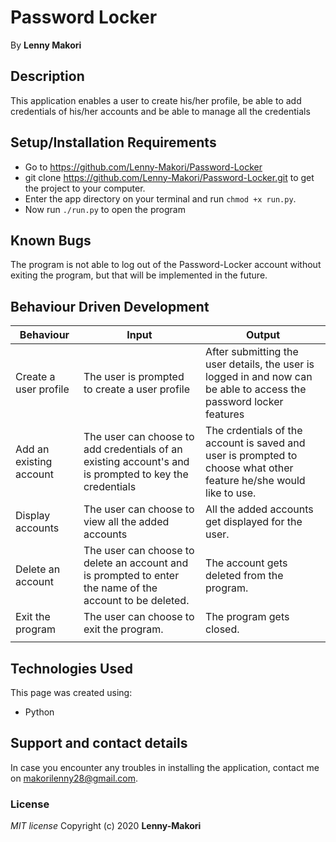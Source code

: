 # Password Locker

By **Lenny Makori**

## Description
This application enables a user to create his/her profile, be able to add credentials of his/her accounts and be able to manage all the credentials

## Setup/Installation Requirements
* Go to https://github.com/Lenny-Makori/Password-Locker
* git clone https://github.com/Lenny-Makori/Password-Locker.git to get the project to your computer.
* Enter the app directory on your terminal and run `chmod +x run.py`.
* Now run `./run.py` to open the program

## Known Bugs
The program is not able to log out of the Password-Locker account without exiting the program, but that will be implemented in the future.

## Behaviour Driven Development
| Behaviour  | Input | Output |
| ------------- | ------------- | ------------- |
| Create a user profile  | The user is prompted to create a user profile | After submitting the user details, the user is logged in and now can be able to access the password locker features|
| Add an existing account  | The user can choose to add credentials of an existing account's and is prompted to key the credentials | The crdentials of the account is saved and user is prompted to choose what other feature he/she would like to use.  |
| Display accounts | The user can choose to view all the added accounts | All the added accounts get displayed for the user. |
| Delete an account | The user can choose to delete an account and is prompted to enter the name of the account to be deleted. | The account gets deleted from the program.|
| Exit the program | The user can choose to exit the program. | The program gets closed. |
|||

## Technologies Used
This page was created using: 
* Python

## Support and contact details
In case you encounter any  troubles in installing the application, contact me on makorilenny28@gmail.com.


### License
*MIT license*
Copyright (c) 2020 **Lenny-Makori**